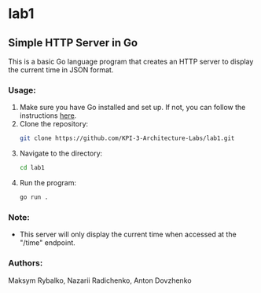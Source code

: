# lab1

## Simple HTTP Server in Go

This is a basic Go language program that creates an HTTP server to display the current time in JSON format.

### Usage:

1. Make sure you have Go installed and set up. If not, you can follow the instructions [here](https://go.dev/doc/install).
2. Clone the repository:
   ```bash
   git clone https://github.com/KPI-3-Architecture-Labs/lab1.git
   ```
3. Navigate to the directory:
   ```bash
   cd lab1
   ```
4. Run the program:
   ```bash
   go run .
   ```

### Note:

- This server will only display the current time when accessed at the "/time" endpoint.

### Authors:

Maksym Rybalko, Nazarii Radichenko, Anton Dovzhenko